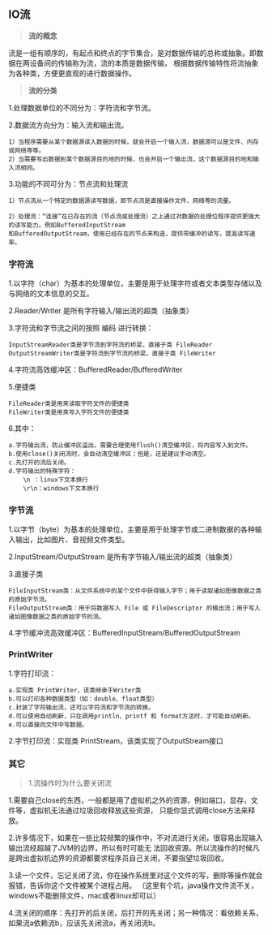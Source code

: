 ## IO流

> **流的概念**

流是一组有顺序的，有起点和终点的字节集合，是对数据传输的总称或抽象。即数据在两设备间的传输称为流，流的本质是数据传输，
根据数据传输特性将流抽象为各种类，方便更直观的进行数据操作。

> **流的分类**

1.处理数据单位的不同分为：字符流和字节流。

2.数据流方向分为：输入流和输出流。

```
1）当程序需要从某个数据源读入数据的时候，就会开启一个输入流，数据源可以是文件、内存或网络等等。
2）当需要写出数据到某个数据源目的地的时候，也会开启一个输出流，这个数据源目的地和输入流相同。
```

3.功能的不同可分为：节点流和处理流

```
1）节点流从一个特定的数据源读写数据，即节点流是直接操作文件、网络等的流量。

2）处理流：“连接”在已存在的流（节点流或处理流）之上通过对数据的处理位程序提供更强大的读写能力。例如BufferedInputStream
和BufferedOutputStream，使用已经存在的节点来构造，提供带缓冲的读写，提高读写速率。
```

### 字符流

1.以字符（char）为基本的处理单位，主要是用于处理字符或者文本类型存储以及与网络的文本信息的交互。

2.Reader/Writer 是所有字符输入/输出流的超类（抽象类）

3.字符流和字节流之间的按照 编码 进行转换：

```
InputStreamReader类是字节流到字符流的桥梁，直接子类 FileReader
OutputStreamWriter类是字符流到字节流的桥梁，直接子类 FileWriter
```

4.字符流高效缓冲区：BufferedReader/BufferedWriter

5.便捷类

```
FileReader类是用来读取字符文件的便捷类
FileWriter类是用来写入字符文件的便捷类
```
    
6.其中：

```
a.字符输出流，防止缓冲区溢出，需要合理使用flush()清空缓冲区，将内容写入到文件。
b.使用close()关闭流时，会自动清空缓冲区；但是，还是建议手动清空。
c.先打开的流后关闭。
d.字符输出的特殊字符：
    \n ：linux下文本换行
    \r\n：windows下文本换行
```

### 字节流

1.以字节（byte）为基本的处理单位，主要是用于处理字节或二进制数据的各种输入输出，比如图片、音视频文件类型。

2.InputStream/OutputStream 是所有字节输入/输出流的超类（抽象类）

3.直接子类

```
FileInputStream类：从文件系统中的某个文件中获得输入字节；用于读取诸如图像数据之类的原始字节流。
FileOutputStream类：用于将数据写入 File 或 FileDescriptor 的输出流；用于写入诸如图像数据之类的原始字节的流。
```

4.字节缓冲流高效缓冲区：BufferedInputStream/BufferedOutputStream


### PrintWriter

1.字符打印流：

```
a.实现类 PrintWriter，该类继承于Writer类
b.可以打印各种数据类型（如：double、float类型）
c.封装了字符输出流，还可以字符流和字节流的转换。
d.可以使用自动刷新，只在调用println、printf 和 format方法时，才可能自动刷新。
e.可以直接向文件中写数据。
```

2.字节打印流：实现类 PrintStream，该类实现了OutputStream接口


### 其它

> 1.流操作时为什么要关闭流

1.需要自己close的东西，一般都是用了虚拟机之外的资源，例如端口，显存，文件等，虚拟机无法通过垃圾回收释放这些资源，
只能你显式调用close方法来释放。

2.许多情况下，如果在一些比较频繁的操作中，不对流进行关闭，很容易出现输入输出流经超越了JVM的边界，所以有时可能无
法回收资源。所以流操作的时候凡是跨出虚拟机边界的资源都要求程序员自己关闭，不要指望垃圾回收。

3.读一个文件，忘记关闭了流，你在操作系统里对这个文件的写，删除等操作就会报错，告诉你这个文件被某个进程占用。
（这里有个坑，java操作文件流不关，windows不能删除文件，mac或者linux却可以）

4.流关闭的顺序：先打开的后关闭，后打开的先关闭；另一种情况：看依赖关系，如果流a依赖流b，应该先关闭流a，再关闭流b。

